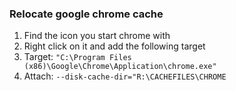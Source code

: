 ### Relocate google chrome cache

1. Find the icon you start chrome with
2. Right click on it and add the following target
3. Target: `"C:\Program Files (x86)\Google\Chrome\Application\chrome.exe"`
4. Attach: `--disk-cache-dir="R:\CACHEFILES\CHROME`
